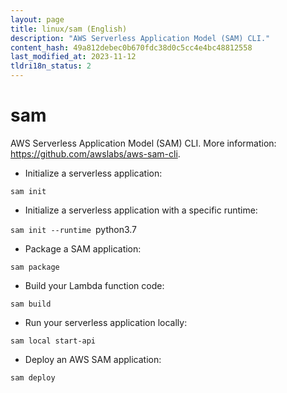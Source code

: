 ```yaml
---
layout: page
title: linux/sam (English)
description: "AWS Serverless Application Model (SAM) CLI."
content_hash: 49a812debec0b670fdc38d0c5cc4e4bc48812558
last_modified_at: 2023-11-12
tldri18n_status: 2
---
```

# sam

AWS Serverless Application Model (SAM) CLI.
More information: <https://github.com/awslabs/aws-sam-cli>.

- Initialize a serverless application:

`sam init`

- Initialize a serverless application with a specific runtime:

`sam init --runtime `<span class="tldr-var badge badge-pill bg-dark-lm bg-white-dm text-white-lm text-dark-dm font-weight-bold">python3.7</span>

- Package a SAM application:

`sam package`

- Build your Lambda function code:

`sam build`

- Run your serverless application locally:

`sam local start-api`

- Deploy an AWS SAM application:

`sam deploy`
